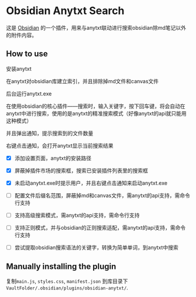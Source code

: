 # Obsidian Anytxt Search

这是 [Obsidian](https://obsidian.md) 的一个插件，用来与anytxt联动进行搜索obsidian除md笔记以外的附件内容。

## How to use

安装anytxt

在anytxt对obsidian库建立索引，并且排除掉md文件和canvas文件

后台运行anytxt.exe

在使用obsidian的核心插件——搜索时，输入关键字，按下回车键，将会自动在anytxt中进行搜索，使用的是anytxt的精准搜索模式（好像anytxt的api就只能用这种模式）

并且弹出通知，提示搜索到的文件数量

右键点击通知，会打开anytxt显示当前搜索结果

- [x] 添加设置页面，anytxt的安装路径
- [x] 屏蔽掉插件市场的搜索框，搜索已安装插件列表里的搜索框
- [x] 未启动anytxt.exe时提示用户，并且右键点击通知来启动anytxt.exe
- [ ] 配置文件后缀名范围，屏蔽掉md和canvas文件，需anytxt的api支持，需命令行支持
- [ ] 支持高级搜索模式，需anytxt的api支持，需命令行支持
- [ ] 支持正则模式，并与obsidian的正则搜索适配，需anytxt的api支持，需命令行支持
- [ ] 尝试提取obsidian搜索语法的关键字，转换为简单单词，到anytxt中搜索


## Manually installing the plugin

复制`main.js`, `styles.css`, `manifest.json` 到库目录下 `VaultFolder/.obsidian/plugins/obsidian-anytxt/`.
